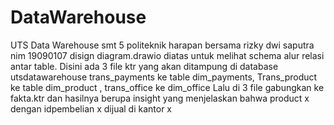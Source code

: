 # DataWarehouse
UTS Data Warehouse smt 5 politeknik harapan bersama rizky dwi saputra nim 19090107
disign  diagram.drawio diatas untuk melihat schema alur relasi antar table. 
Disini ada 3 file ktr yang akan ditampung di database utsdatawarehouse trans_payments ke table dim_payments, 
Trans_product ke table dim_product , trans_office ke dim_office 
Lalu di 3 file gabungkan ke fakta.ktr dan hasilnya berupa insight yang menjelaskan bahwa product x dengan 
idpembelian x dijual di kantor x

